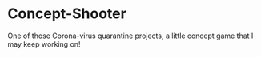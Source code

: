 # Concept-Shooter
One of those Corona-virus quarantine projects, a little concept game that I may keep working on!

